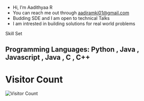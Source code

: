 - Hi, I’m Aadithyaa R
- You can reach me out through aadiramki01@gmail.com
- Budding SDE and I am open to technical Talks
- I am intrested in building solutions for real world problems


Skill Set

## Programming Languages:   Python , Java , Javascript , Java , C , C++

  
  
<!---
aadithyaa9/aadithyaa9 is a ✨ special ✨ repository because its `README.md` (this file) appears on your GitHub profile.
You can click the Preview link to take a look at your changes.
--->

# Visitor Count
<div>
    <img style="display: block; margin: 0 auto;" src="https://profile-counter.glitch.me/aadithyaa9/count.svg" alt="Visitor Count">
</div>


